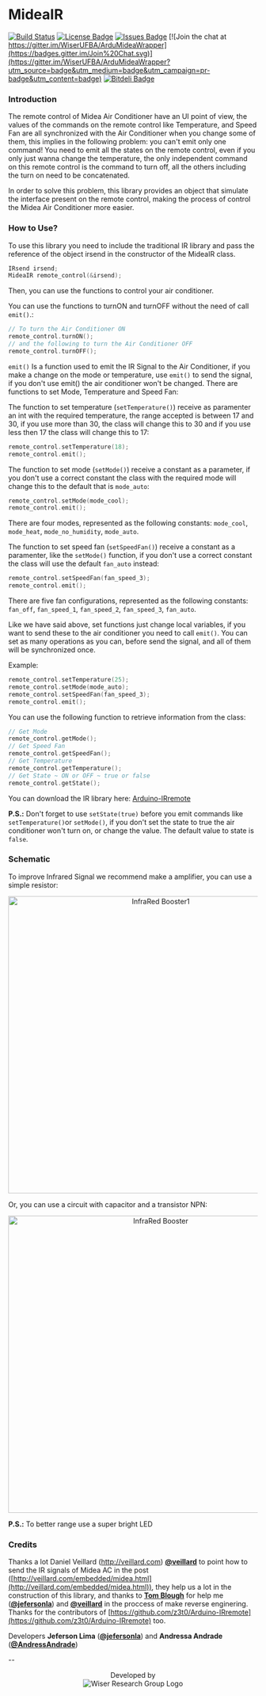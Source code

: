 # MideaIR

[![Build Status](https://travis-ci.org/WiserUFBA/ArduMideaWrapper.svg)](https://travis-ci.org/WiserUFBA/ArduMideaWrapper)
[![License Badge](https://img.shields.io/github/license/wiserufba/ardumideawrapper.svg)](https://github.com/WiserUFBA/ArduMideaWrapper/blob/master/LICENSE)
[![Issues Badge](https://img.shields.io/github/issues/wiserufba/ardumideawrapper.svg)](https://github.com/WiserUFBA/ArduMideaWrapper/issues)
[![Join the chat at https://gitter.im/WiserUFBA/ArduMideaWrapper](https://badges.gitter.im/Join%20Chat.svg)](https://gitter.im/WiserUFBA/ArduMideaWrapper?utm_source=badge&utm_medium=badge&utm_campaign=pr-badge&utm_content=badge)
[![Bitdeli Badge](https://d2weczhvl823v0.cloudfront.net/WiserUFBA/ardumideawrapper/trend.png)](https://bitdeli.com/free "Bitdeli Badge")

### Introduction

The remote control of Midea Air Conditioner have an UI point of view, the values of the commands on the remote control like Temperature, and Speed Fan are all synchronized with the Air Conditioner when you change some of them, this implies in the following problem: you can't emit only one command! You need to emit all the states on the remote control, even if you only just wanna change the temperature, the only independent command on this remote control is the command to turn off, all the others including the turn on need to be concatenated.

In order to solve this problem, this library provides an object that simulate the interface present on the remote control, making the process of control the Midea Air Conditioner more easier.

### How to Use?

To use this library you need to include the traditional IR library and pass the reference of the object irsend in the constructor of the MideaIR class.

```cpp
IRsend irsend;
MideaIR remote_control(&irsend);
```

Then, you can use the functions to control your air conditioner.

You can use the functions to turnON and turnOFF without the need of call `emit()`.:

```cpp
// To turn the Air Conditioner ON
remote_control.turnON();
// and the following to turn the Air Conditioner OFF
remote_control.turnOFF();
```

`emit()` Is a function used to emit the IR Signal to the Air Conditioner, if you make a change on the mode or temperature, use `emit()` to send the signal, if you don't use emit() the air conditioner won't be changed.
There are functions to set Mode, Temperature and Speed Fan:

The function to set temperature (`setTemperature()`) receive as paramenter an int with the required temperature, the range accepted is between 17 and 30, if you use more than 30, the class will change this to 30 and if you use less then 17 the class will change this to 17:

```cpp
remote_control.setTemperature(18);
remote_control.emit();
```
The function to set mode (`setMode()`) receive a constant as a parameter, if you don't use a correct constant the class with the required mode will change this to the default that is `mode_auto`:

```cpp
remote_control.setMode(mode_cool);
remote_control.emit();
```

There are four modes, represented as the following constants: `mode_cool`, `mode_heat`, `mode_no_humidity`, `mode_auto`.

The function to set speed fan (`setSpeedFan()`) receive a constant as a paramenter, like the `setMode()` function, if you don't use a correct constant the class will use the default `fan_auto` instead:

```cpp
remote_control.setSpeedFan(fan_speed_3);
remote_control.emit();
```

There are five fan configurations, represented as the following constants: `fan_off`, `fan_speed_1`, `fan_speed_2`, `fan_speed_3`, `fan_auto`.

Like we have said above, set functions just change local variables, if you want to send these to the air conditioner you need to call `emit()`. You can set as many operations as you can, before send the signal, and all of them will be synchronized once.

Example:

```cpp
remote_control.setTemperature(25);
remote_control.setMode(mode_auto);
remote_control.setSpeedFan(fan_speed_3);
remote_control.emit();
```

You can use the following function to retrieve information from the class:

```cpp
// Get Mode
remote_control.getMode();
// Get Speed Fan
remote_control.getSpeedFan();
// Get Temperature
remote_control.getTemperature();
// Get State ~ ON or OFF ~ true or false
remote_control.getState();
```

You can download the IR library here: [Arduino-IRremote](https://github.com/z3t0/Arduino-IRremote)

**P.S.:** Don't forget to use `setState(true)` before you emit commands like `setTemperature()`or `setMode()`, if you don't set the state to true the air conditioner won't turn on, or change the value. The default value to state is `false`.

### Schematic 

To improve Infrared Signal we recommend make a amplifier, you can use a simple resistor:

<p align="center">
  <img alt="InfraRed Booster1" width="600"src="https://wiki.dcc.ufba.br/pub/SmartUFBA/ProjectLogo/IRBooster1png.png"/>
</p>

Or, you can use a circuit with capacitor and a transistor NPN:

<p align="center">
  <img alt="InfraRed Booster" width="600" src="https://wiki.dcc.ufba.br/pub/SmartUFBA/ProjectLogo/IRB.png"/> 
</p>

**P.S.:** To better range use a super bright LED

### Credits

Thanks a lot Daniel Veillard (http://veillard.com) **[@veillard](https://github.com/veillard)** to point how to send the IR signals of Midea AC in the post ([http://veillard.com/embedded/midea.html](http://veillard.com/embedded/midea.html)), they help us a lot in the construction of this library, and thanks to **[Tom Blough](http://thebloughs.net/design-a-custom-ac-timer/)** for help me (**[@jefersonla](https://github.com/jefersonla)**) and **[@veillard](https://github.com/veillard)** in the proccess of make reverse enginering. Thanks for the contributors of [https://github.com/z3t0/Arduino-IRremote](https://github.com/z3t0/Arduino-IRremote) too.

Developers **Jeferson Lima** (**[@jefersonla](https://github.com/jefersonla)**) and **Andressa Andrade** (**[@AndressAndrade](https://github.com/AndressAndrade)**)

--
<p align="center">
	Developed by </br>
  <img alt="Wiser Research Group Logo" src="https://wiki.dcc.ufba.br/pub/SmartUFBA/ProjectLogo/wiserufbalogo.jpg"/> 
</p>
